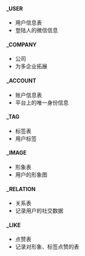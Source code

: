 #### _USER
* 用户信息表
* 登陆人的微信信息

#### _COMPANY
* 公司
* 为多企业拓展

#### _ACCOUNT
* 账户信息表
* 平台上的唯一身份信息

#### _TAG
* 标签表
* 用户标签

#### _IMAGE
* 形象表
* 用户的形象图

####  _RELATION
* 关系表
* 记录用户的社交数据

#### _LIKE
* 点赞表
* 记录对形象、标签点赞的表